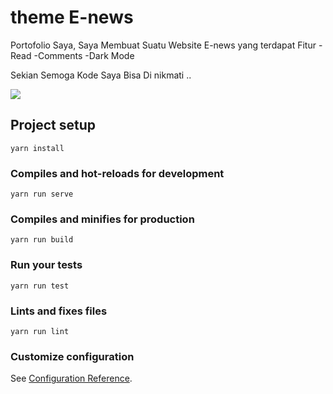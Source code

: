 # theme E-news

Portofolio Saya, Saya Membuat Suatu Website E-news yang terdapat Fitur 
-Read
-Comments
-Dark Mode 

Sekian Semoga Kode Saya Bisa Di nikmati .. 

<p><img src="https://lh3.googleusercontent.com/1v5kjzvvKenrq3966G_UyGEBK5JWPRrhnm-Iv95gje1-v2AXEdh-Fe782Kw5GMDk4EemJlnA_S5JUh61AfsoNP-C4QEqofqIJM98Pa3vCuApvLZh7bsXEnxWNzCUEDDgFyctNjlh9FFNOhXbDYu2CJ608JWj8k5CD_P4zMrWS6Vb-FHCXkUqeLR6Q1zAGSZXbzahE0PmMziId9qm5X9KCDJUrDXYyrCtlXyfRhLv4FnrTsxTZbocuT2yr-Pugh2ib95Dy2jT5wI3txXgb0GZbEex_pbxN1deE4dknPEPjOuODnc_iiv7qJWug6iOEszdv4lzV7W2gKix19un0NPrwfSkqONYrxHUYBzoHN4YPYzhVijKTBa_eo_1Fdu8BamLRANnjl3MrcE_doOAf3fV6K6tEJeQNOgRGvciPJwuNTxsyY4U9A3PaifN58fXcu-4CogRa3pkmjh5jI2Rlf6KzWtPlPL4pl_fFINDrsCf1X4XnMKZXA3gwMHywz5GnVy3o-uPC9eWHADwsMzI8pOpXUKIpKX1m7VPGKz-pXDi4SBTH-H1tw3hUP-IoI4cVAXd-wlROYrsPrvW_tUONf_Sr2xHXR8379aoEmuI8oTO-Xccwe6GfTggP1V3DJaYt5kZ6M6ijm7n_UhWL_uX49UwZCRyceAoJa3nTBrqtLXlNvGn0OH4KSOtTEE1GomXKFdSEaAbeRZ0V9o2_xaC3A25a_9T=w299-h625-no?authuser=0"></img></p>



## Project setup
```
yarn install
```

### Compiles and hot-reloads for development
```
yarn run serve
```

### Compiles and minifies for production
```
yarn run build
```

### Run your tests
```
yarn run test
```

### Lints and fixes files
```
yarn run lint
```

### Customize configuration
See [Configuration Reference](https://cli.vuejs.org/config/).
